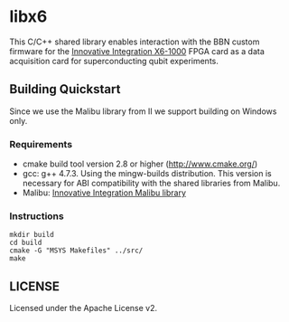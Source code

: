 libx6
==========================

This C/C++ shared library enables interaction with the BBN custom firmware for the [Innovative Integration X6-1000](http://www.innovative-dsp.com/products.php?product=X6-1000M) FPGA card as a data acquisition card for superconducting qubit experiments.


Building Quickstart
----------------------
Since we use the Malibu library from II we support building on Windows only.

### Requirements 
* cmake build tool version 2.8 or higher (http://www.cmake.org/)
* gcc: g++ 4.7.3.  Using the mingw-builds distribution.  This version is necessary for ABI compatibility with the shared libraries from Malibu. 
* Malibu: [Innovative Integration Malibu library](http://www.innovative-dsp.com/products.php?product=Malibu)

### Instructions

```shell
mkdir build
cd build
cmake -G "MSYS Makefiles" ../src/
make
```

LICENSE
------------

Licensed under the Apache License v2.
